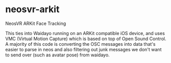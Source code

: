 # neosvr-arkit
NeosVR ARKit Face Tracking

This ties into Waidayo running on an ARKit compatible iOS device, and uses VMC (Virtual Motion Capture) which is based on top of Open Sound Control. A majority of this code is converting the OSC messages into data that's easier to parse in neos and also filtering out junk messages we don't want to send over (such as avatar pose) from waidayo.

